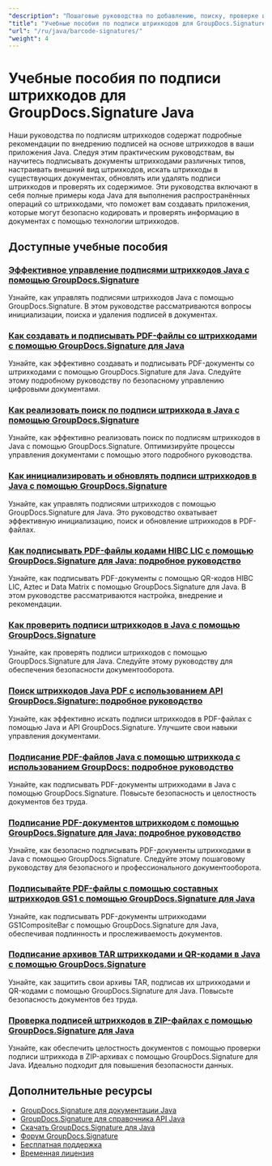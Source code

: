 ```yaml
---
"description": "Пошаговые руководства по добавлению, поиску, проверке и управлению подписями штрих-кодов в документах с помощью GroupDocs.Signature для Java."
"title": "Учебные пособия по подписи штрихкодов для GroupDocs.Signature Java"
"url": "/ru/java/barcode-signatures/"
"weight": 4
---
```


# Учебные пособия по подписи штрихкодов для GroupDocs.Signature Java

Наши руководства по подписям штрихкодов содержат подробные рекомендации по внедрению подписей на основе штрихкодов в ваши приложения Java. Следуя этим практическим руководствам, вы научитесь подписывать документы штрихкодами различных типов, настраивать внешний вид штрихкодов, искать штрихкоды в существующих документах, обновлять или удалять подписи штрихкодов и проверять их содержимое. Эти руководства включают в себя полные примеры кода Java для выполнения распространённых операций со штрихкодами, что поможет вам создавать приложения, которые могут безопасно кодировать и проверять информацию в документах с помощью технологии штрихкодов.

## Доступные учебные пособия

### [Эффективное управление подписями штрихкодов Java с помощью GroupDocs.Signature](./java-barcode-signature-management-groupdocs-signature/)
Узнайте, как управлять подписями штрихкодов Java с помощью GroupDocs.Signature. В этом руководстве рассматриваются вопросы инициализации, поиска и удаления подписей в документах.

### [Как создавать и подписывать PDF-файлы со штрихкодами с помощью GroupDocs.Signature для Java](./create-sign-pdfs-groupdocs-barcode-java/)
Узнайте, как эффективно создавать и подписывать PDF-документы со штрихкодами с помощью GroupDocs.Signature для Java. Следуйте этому подробному руководству по безопасному управлению цифровыми документами.

### [Как реализовать поиск по подписи штрихкода в Java с помощью GroupDocs.Signature](./implement-barcode-signature-search-groupdocs-signature-java/)
Узнайте, как эффективно реализовать поиск по подписям штрихкодов в Java с помощью GroupDocs.Signature. Оптимизируйте процессы управления документами с помощью этого подробного руководства.

### [Как инициализировать и обновлять подписи штрихкодов в Java с помощью GroupDocs.Signature](./java-groupdocs-signature-barcode-initialize-update/)
Узнайте, как управлять подписями штрихкодов с помощью GroupDocs.Signature для Java. Это руководство охватывает эффективную инициализацию, поиск и обновление штрихкодов в PDF-файлах.

### [Как подписывать PDF-файлы кодами HIBC LIC с помощью GroupDocs.Signature для Java: подробное руководство](./sign-pdfs-hibc-lic-codes-groupdocs-java/)
Узнайте, как подписывать PDF-документы с помощью QR-кодов HIBC LIC, Aztec и Data Matrix с помощью GroupDocs.Signature для Java. В этом руководстве рассматриваются настройка, внедрение и рекомендации.

### [Как проверить подписи штрихкодов в Java с помощью GroupDocs.Signature](./verify-barcode-signatures-groupdocs-signature-java/)
Узнайте, как проверять подписи штрихкодов с помощью GroupDocs.Signature для Java. Следуйте этому руководству для обеспечения безопасности документооборота.

### [Поиск штрихкодов Java PDF с использованием API GroupDocs.Signature: подробное руководство](./java-pdf-barcode-search-groupdocs-signature-api/)
Узнайте, как эффективно искать подписи штрихкодов в PDF-файлах с помощью Java и API GroupDocs.Signature. Улучшите свои навыки управления документами.

### [Подписание PDF-файлов Java с помощью штрихкода с использованием GroupDocs: подробное руководство](./java-pdf-signing-barcode-groupdocs/)
Узнайте, как подписывать PDF-документы штрихкодами в Java с помощью GroupDocs.Signature. Повысьте безопасность и целостность документов без труда.

### [Подписание PDF-документов штрихкодом с помощью GroupDocs.Signature для Java: подробное руководство](./sign-pdf-barcode-groupdocs-signature-java/)
Узнайте, как безопасно подписывать PDF-документы штрихкодами в Java с помощью GroupDocs.Signature. Следуйте этому пошаговому руководству для безопасного и профессионального документооборота.

### [Подписывайте PDF-файлы с помощью составных штрихкодов GS1 с помощью GroupDocs.Signature для Java](./sign-pdf-gs1compositebar-barcode-groupdocs-signature-java/)
Узнайте, как подписывать PDF-документы штрихкодами GS1CompositeBar с помощью GroupDocs.Signature для Java, обеспечивая подлинность и прослеживаемость документов.

### [Подписание архивов TAR штрихкодами и QR-кодами в Java с помощью GroupDocs.Signature](./sign-tar-archives-barcode-qr-code-java/)
Узнайте, как защитить свои архивы TAR, подписав их штрихкодами и QR-кодами с помощью GroupDocs.Signature для Java. Повысьте безопасность документов без труда.

### [Проверка подписей штрихкодов в ZIP-файлах с помощью GroupDocs.Signature для Java](./verify-barcode-signatures-zip-groupdocs-signature-java/)
Узнайте, как обеспечить целостность документов с помощью проверки подписи штрихкода в ZIP-архивах с помощью GroupDocs.Signature для Java. Идеально подходит для повышения безопасности данных.

## Дополнительные ресурсы

- [GroupDocs.Signature для документации Java](https://docs.groupdocs.com/signature/java/)
- [GroupDocs.Signature для справочника API Java](https://reference.groupdocs.com/signature/java/)
- [Скачать GroupDocs.Signature для Java](https://releases.groupdocs.com/signature/java/)
- [Форум GroupDocs.Signature](https://forum.groupdocs.com/c/signature)
- [Бесплатная поддержка](https://forum.groupdocs.com/)
- [Временная лицензия](https://purchase.groupdocs.com/temporary-license/)